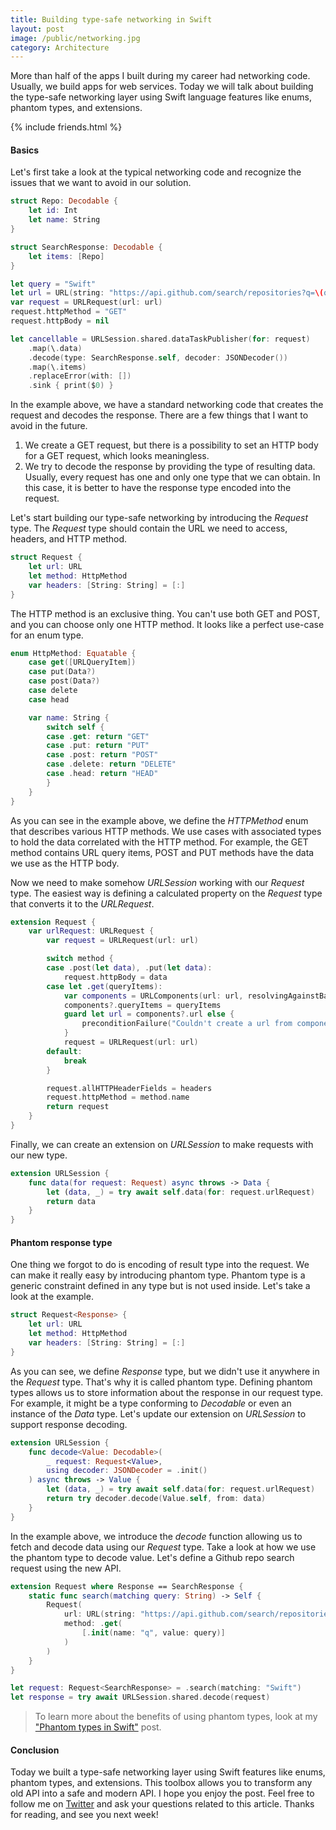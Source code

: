 ```yaml
---
title: Building type-safe networking in Swift
layout: post
image: /public/networking.jpg
category: Architecture
---
```


More than half of the apps I built during my career had networking code. Usually, we build apps for web services. Today we will talk about building the type-safe networking layer using Swift language features like enums, phantom types, and extensions.

{% include friends.html %}

#### Basics
Let's first take a look at the typical networking code and recognize the issues that we want to avoid in our solution.

```swift
struct Repo: Decodable {
    let id: Int
    let name: String
}

struct SearchResponse: Decodable {
    let items: [Repo]
}

let query = "Swift"
let url = URL(string: "https://api.github.com/search/repositories?q=\(query)")!
var request = URLRequest(url: url)
request.httpMethod = "GET"
request.httpBody = nil

let cancellable = URLSession.shared.dataTaskPublisher(for: request)
    .map(\.data)
    .decode(type: SearchResponse.self, decoder: JSONDecoder())
    .map(\.items)
    .replaceError(with: [])
    .sink { print($0) }
```

In the example above, we have a standard networking code that creates the request and decodes the response. There are a few things that I want to avoid in the future.
1. We create a GET request, but there is a possibility to set an HTTP body for a GET request, which looks meaningless.
2. We try to decode the response by providing the type of resulting data. Usually, every request has one and only one type that we can obtain. In this case, it is better to have the response type encoded into the request.

Let's start building our type-safe networking by introducing the *Request* type. The *Request* type should contain the URL we need to access, headers, and HTTP method.

```swift
struct Request {
    let url: URL
    let method: HttpMethod
    var headers: [String: String] = [:]
}
```

The HTTP method is an exclusive thing. You can't use both GET and POST, and you can choose only one HTTP method. It looks like a perfect use-case for an enum type.

```swift
enum HttpMethod: Equatable {
    case get([URLQueryItem])
    case put(Data?)
    case post(Data?)
    case delete
    case head

    var name: String {
        switch self {
        case .get: return "GET"
        case .put: return "PUT"
        case .post: return "POST"
        case .delete: return "DELETE"
        case .head: return "HEAD"
        }
    }
}
```

As you can see in the example above, we define the *HTTPMethod* enum that describes various HTTP methods. We use cases with associated types to hold the data correlated with the HTTP method. For example, the GET method contains URL query items, POST and PUT methods have the data we use as the HTTP body.

Now we need to make somehow *URLSession* working with our *Request* type. The easiest way is defining a calculated property on the *Request* type that converts it to the *URLRequest*.

```swift
extension Request {
    var urlRequest: URLRequest {
        var request = URLRequest(url: url)

        switch method {
        case .post(let data), .put(let data):
            request.httpBody = data
        case let .get(queryItems):
            var components = URLComponents(url: url, resolvingAgainstBaseURL: false)
            components?.queryItems = queryItems
            guard let url = components?.url else {
                preconditionFailure("Couldn't create a url from components...")
            }
            request = URLRequest(url: url)
        default:
            break
        }

        request.allHTTPHeaderFields = headers
        request.httpMethod = method.name
        return request
    }
}
```

Finally, we can create an extension on *URLSession* to make requests with our new type.

```swift
extension URLSession {
    func data(for request: Request) async throws -> Data {
        let (data, _) = try await self.data(for: request.urlRequest)
        return data
    }
}
```

#### Phantom response type
One thing we forgot to do is encoding of result type into the request. We can make it really easy by introducing phantom type. Phantom type is a generic constraint defined in any type but is not used inside. Let's take a look at the example.

```swift
struct Request<Response> {
    let url: URL
    let method: HttpMethod
    var headers: [String: String] = [:]
}
```

As you can see, we define *Response* type, but we didn't use it anywhere in the *Request* type. That's why it is called phantom type. Defining phantom types allows us to store information about the response in our request type. For example, it might be a type conforming to *Decodable* or even an instance of the *Data* type. Let's update our extension on *URLSession* to support response decoding.

```swift
extension URLSession {
    func decode<Value: Decodable>(
        _ request: Request<Value>,
        using decoder: JSONDecoder = .init()
    ) async throws -> Value {
        let (data, _) = try await self.data(for: request.urlRequest)
        return try decoder.decode(Value.self, from: data)
    }
}
```

In the example above, we introduce the *decode* function allowing us to fetch and decode data using our *Request* type. Take a look at how we use the phantom type to decode value. Let's define a Github repo search request using the new API.

```swift
extension Request where Response == SearchResponse {
    static func search(matching query: String) -> Self {
        Request(
            url: URL(string: "https://api.github.com/search/repositories")!,
            method: .get(
                [.init(name: "q", value: query)]
            )
        )
    }
}

let request: Request<SearchResponse> = .search(matching: "Swift")
let response = try await URLSession.shared.decode(request)
```

> To learn more about the benefits of using phantom types, look at my ["Phantom types in Swift"](/2021/02/18/phantom-types-in-swift/) post.

#### Conclusion
Today we built a type-safe networking layer using Swift features like enums, phantom types, and extensions. This toolbox allows you to transform any old API into a safe and modern API. I hope you enjoy the post. Feel free to follow me on [Twitter](https://twitter.com/mecid) and ask your questions related to this article. Thanks for reading, and see you next week!
